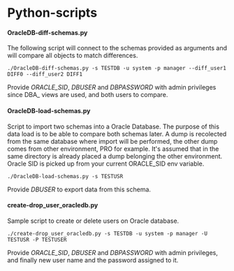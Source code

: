# Python-scripts

#### OracleDB-diff-schemas.py
The following script will connect to the schemas provided as arguments and will compare all objects to match differences.
```
./OracleDB-diff-schemas.py -s TESTDB -u system -p manager --diff_user1 DIFF0 --diff_user2 DIFF1
```
Provide *ORACLE_SID*, *DBUSER* and *DBPASSWORD* with admin privileges since DBA_ views are used, and both users to compare.

#### OracleDB-load-schemas.py
Script to import two schemas into a Oracle Database.
The purpose of this data load is to be able to compare both schemas later.
A dump is recolected from the same database where import will be performed, the other dump comes from other environment, PRO for example.
It's assumed that in the same directory is already placed a dump belonging the other environment.
Oracle SID is picked up from your current ORACLE_SID env variable.
```
./OracleDB-load-schemas.py -s TESTUSR
```
Provide *DBUSER* to export data from this schema.

#### create-drop_user_oracledb.py
Sample script to create or delete users on Oracle database.
```
./create-drop_user_oracledb.py -s TESTDB -u system -p manager -U TESTUSR -P TESTUSER
```
Provide *ORACLE_SID*, *DBUSER* and *DBPASSWORD* with admin privileges, and finally new user name and the password assigned to it.
